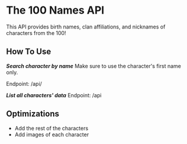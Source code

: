 # The 100 Names API
This API provides birth names, clan affiliations, and nicknames of characters from the 100!

## How To Use
***Search character by name***
Make sure to use the character's first name only.

Endpoint: /api/<character-first-name>

***List all characters' data***
Endpoint: /api

## Optimizations
- Add the rest of the characters
- Add images of each character
